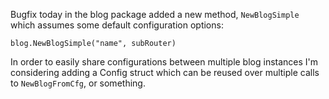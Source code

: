 Bugfix today in the blog package added a new method, `NewBlogSimple` which
assumes some default configuration options:

```prettyprint
blog.NewBlogSimple("name", subRouter)
```

In order to easily share configurations between multiple blog instances I'm
considering adding a Config struct which can be reused over multiple calls
to `NewBlogFromCfg`, or something.
